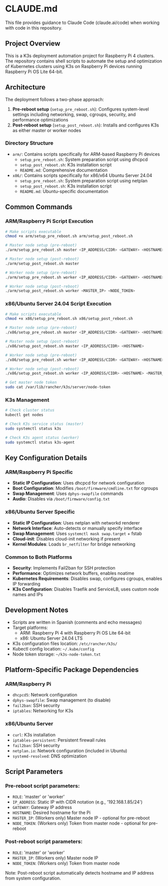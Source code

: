 # CLAUDE.md

This file provides guidance to Claude Code (claude.ai/code) when working with code in this repository.

## Project Overview

This is a K3s deployment automation project for Raspberry Pi 4 clusters. The repository contains shell scripts to automate the setup and optimization of Kubernetes clusters using K3s on Raspberry Pi devices running Raspberry Pi OS Lite 64-bit.

## Architecture

The deployment follows a two-phase approach:

1. **Pre-reboot setup** (`setup_pre_reboot.sh`): Configures system-level settings including networking, swap, cgroups, security, and performance optimizations
2. **Post-reboot setup** (`setup_post_reboot.sh`): Installs and configures K3s as either master or worker nodes

### Directory Structure

- `arm/`: Contains scripts specifically for ARM-based Raspberry Pi devices
  - `setup_pre_reboot.sh`: System preparation script using dhcpcd
  - `setup_post_reboot.sh`: K3s installation script
  - `README.md`: Comprehensive documentation
- `x86/`: Contains scripts specifically for x86/x64 Ubuntu Server 24.04
  - `setup_pre_reboot.sh`: System preparation script using netplan
  - `setup_post_reboot.sh`: K3s installation script
  - `README.md`: Ubuntu-specific documentation

## Common Commands

### ARM/Raspberry Pi Script Execution
```bash
# Make scripts executable
chmod +x arm/setup_pre_reboot.sh arm/setup_post_reboot.sh

# Master node setup (pre-reboot)
./arm/setup_pre_reboot.sh master <IP_ADDRESS/CIDR> <GATEWAY> <HOSTNAME>

# Master node setup (post-reboot)
./arm/setup_post_reboot.sh master

# Worker node setup (pre-reboot)
./arm/setup_pre_reboot.sh worker <IP_ADDRESS/CIDR> <GATEWAY> <HOSTNAME>

# Worker node setup (post-reboot)
./arm/setup_post_reboot.sh worker <MASTER_IP> <NODE_TOKEN>
```

### x86/Ubuntu Server 24.04 Script Execution
```bash
# Make scripts executable
chmod +x x86/setup_pre_reboot.sh x86/setup_post_reboot.sh

# Master node setup (pre-reboot)
./x86/setup_pre_reboot.sh master <IP_ADDRESS/CIDR> <GATEWAY> <HOSTNAME> [INTERFACE]

# Master node setup (post-reboot)
./x86/setup_post_reboot.sh master <IP_ADDRESS/CIDR> <HOSTNAME>

# Worker node setup (pre-reboot)
./x86/setup_pre_reboot.sh worker <IP_ADDRESS/CIDR> <GATEWAY> <HOSTNAME> [INTERFACE]

# Worker node setup (post-reboot)
./x86/setup_post_reboot.sh worker <IP_ADDRESS/CIDR> <HOSTNAME> <MASTER_IP> <NODE_TOKEN>

# Get master node token
sudo cat /var/lib/rancher/k3s/server/node-token
```

### K3s Management
```bash
# Check cluster status
kubectl get nodes

# Check K3s service status (master)
sudo systemctl status k3s

# Check K3s agent status (worker)
sudo systemctl status k3s-agent
```

## Key Configuration Details

### ARM/Raspberry Pi Specific
- **Static IP Configuration**: Uses dhcpcd for network configuration
- **Boot Configuration**: Modifies `/boot/firmware/cmdline.txt` for cgroups
- **Swap Management**: Uses `dphys-swapfile` commands
- **Audio**: Disables via `/boot/firmware/config.txt`

### x86/Ubuntu Server Specific
- **Static IP Configuration**: Uses netplan with networkd renderer
- **Network Interface**: Auto-detects or manually specify interface
- **Swap Management**: Uses `systemctl mask swap.target` + fstab
- **Cloud-init**: Disables cloud-init networking if present
- **Kernel Modules**: Loads `br_netfilter` for bridge networking

### Common to Both Platforms
- **Security**: Implements Fail2ban for SSH protection
- **Performance**: Optimizes network buffers, enables noatime
- **Kubernetes Requirements**: Disables swap, configures cgroups, enables IP forwarding
- **K3s Configuration**: Disables Traefik and ServiceLB, uses custom node names and IPs

## Development Notes

- Scripts are written in Spanish (comments and echo messages)
- Target platforms:
  - ARM: Raspberry Pi 4 with Raspberry Pi OS Lite 64-bit
  - x86: Ubuntu Server 24.04 LTS
- K3s configuration files location: `/etc/rancher/k3s/`
- Kubectl config location: `~/.kube/config`
- Node token storage: `~/k3s-node-token.txt`

## Platform-Specific Package Dependencies

### ARM/Raspberry Pi
- `dhcpcd5`: Network configuration
- `dphys-swapfile`: Swap management (to disable)
- `fail2ban`: SSH security
- `iptables`: Networking for K3s

### x86/Ubuntu Server
- `curl`: K3s installation
- `iptables-persistent`: Persistent firewall rules
- `fail2ban`: SSH security
- `netplan.io`: Network configuration (included in Ubuntu)
- `systemd-resolved`: DNS optimization

## Script Parameters

### Pre-reboot script parameters:
- `ROLE`: 'master' or 'worker'
- `IP_ADDRESS`: Static IP with CIDR notation (e.g., '192.168.1.85/24')
- `GATEWAY`: Gateway IP address
- `HOSTNAME`: Desired hostname for the Pi
- `MASTER_IP`: (Workers only) Master node IP - optional for pre-reboot
- `NODE_TOKEN`: (Workers only) Token from master node - optional for pre-reboot

### Post-reboot script parameters:
- `ROLE`: 'master' or 'worker'
- `MASTER_IP`: (Workers only) Master node IP
- `NODE_TOKEN`: (Workers only) Token from master node

Note: Post-reboot script automatically detects hostname and IP address from system configuration.